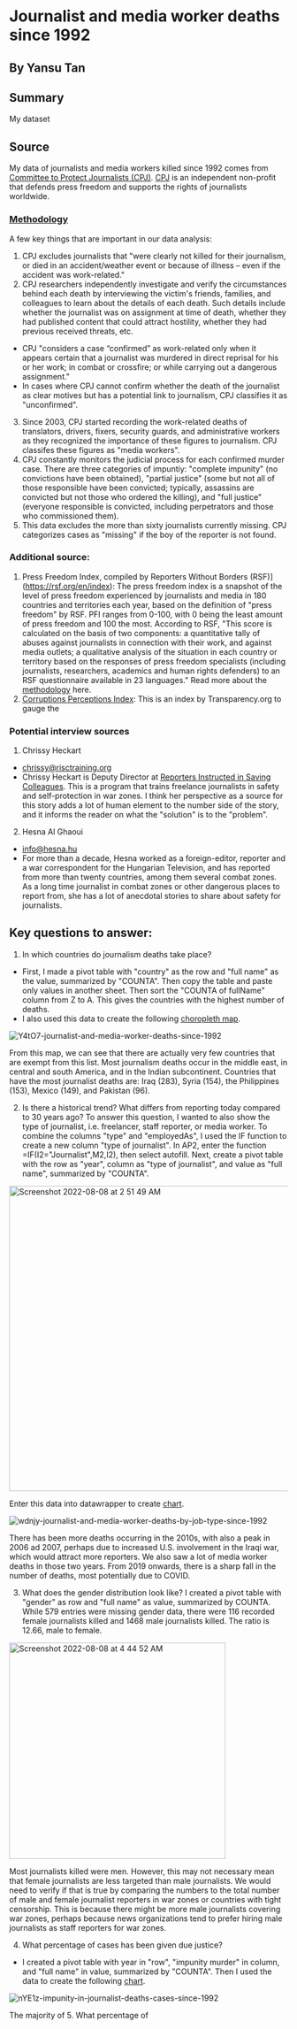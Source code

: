 # Journalist and media worker deaths since 1992
## By Yansu Tan
## Summary
My dataset
## Source
My data of journalists and media workers killed since 1992 comes from [Committee to Protect Journalists (CPJ)](https://cpj.org/data/). [CPJ](https://cpj.org/about/) is an independent non-profit that defends press freedom and supports the rights of journalists worldwide.
### [Methodology](https://cpj.org/data-methodology/)
A few key things that are important in our data analysis:
1. CPJ excludes journalists that "were clearly not killed for their journalism, or died in an accident/weather event or because of illness – even if the accident was work-related." 
2. CPJ researchers independently investigate and verify the circumstances behind each death by interviewing the victim's friends, families, and colleagues to learn about the details of each death. Such details include whether the journalist was on assignment at time of death, whether they had published content that could attract hostility, whether they had previous received threats, etc. 
  * CPJ "considers a case “confirmed” as work-related only when it appears certain that a journalist was murdered in direct reprisal for his or her work; in combat or crossfire; or while carrying out a dangerous assignment." 
  * In cases where CPJ cannot confirm whether the death of the journalist as clear motives but has a potential link to journalism, CPJ classifies it as "unconfirmed".
3. Since 2003, CPJ started recording the work-related deaths of translators, drivers, fixers, security guards, and administrative workers as they recognized the importance of these figures to journalism. CPJ classifes these figures as "media workers".
4. CPJ constantly monitors the judicial process for each confirmed murder case. There are three categories of impuntiy: "complete impunity" (no convictions have been obtained), "partial justice" (some but not all of those responsible have been convicted; typically, assassins are convicted but not those who ordered the killing), and "full justice" (everyone responsible is convicted, including perpetrators and those who commissioned them).
5. This data excludes the more than sixty journalists currently missing. CPJ categorizes cases as "missing" if the boy of the reporter is not found.
### Additional source: 
1. Press Freedom Index, compiled by Reporters Without Borders (RSF)](https://rsf.org/en/index): The press freedom index is a snapshot of the level of press freedom experienced by journalists and media in 180 countries and territories each year, based on the definition of "press freedom" by RSF. PFI ranges from 0-100, with 0 being the least amount of press freedom and 100 the most. According to RSF, "This score is calculated on the basis of two components: a quantitative tally of abuses against journalists in connection with their work, and against media outlets; a qualitative analysis of the situation in each country or territory based on the responses of press freedom specialists (including journalists, researchers, academics and human rights defenders) to an RSF questionnaire available in 23 languages." Read more about the [methodology](https://rsf.org/en/index-methodologie-2022?year=2022&data_type=general) here.
2. [Corruptions Perceptions Index](https://www.transparency.org/en/cpi/2021): This is an index by Transparency.org to gauge the 
### Potential interview sources
1. Chrissy Heckart
 * chrissy@risctraining.org
 * Chrissy Heckart is Deputy Director at [Reporters Instructed in Saving Colleagues](https://risctraining.org/). This is a program that trains freelance journalists in safety and self-protection in war zones. I think her perspective as a source for this story adds a lot of human element to the number side of the story, and it informs the reader on what the "solution" is to the "problem".
2. Hesna Al Ghaoui
 * info@hesna.hu
 * For more than a decade, Hesna worked as a foreign-editor, reporter and a war correspondent for the Hungarian Television, and has reported from more than twenty countries, among them several combat zones. As a long time journalist in combat zones or other dangerous places to report from, she has a lot of anecdotal stories to share about safety for journalists.
 
## Key questions to answer:
1. In which countries do journalism deaths take place?
 * First, I made a pivot table with "country" as the row and "full name" as the value, summarized by "COUNTA". Then copy the table and paste only values in another sheet. Then sort the "COUNTA of fullName" column from Z to A. This gives the countries with the highest number of deaths. 
 * I also used this data to create the following [choropleth map](https://www.datawrapper.de/_/Y4tO7/).

![Y4tO7-journalist-and-media-worker-deaths-since-1992](https://user-images.githubusercontent.com/109619753/183368621-556c0456-1d95-4e0c-9f91-5b99374acc67.png)

From this map, we can see that there are actually very few countries that are exempt from this list. Most journalism deaths occur in the middle east, in central and south America, and in the Indian subcontinent. Countries that have the most journalist deaths are: Iraq (283), Syria (154), the Philippines (153), Mexico (149), and Pakistan (96).

2. Is there a historical trend? What differs from reporting today compared to 30 years ago?
To answer this question, I wanted to also show the type of journalist, i.e. freelancer, staff reporter, or media worker. To combine the columns "type" and "employedAs", I used the IF function to create a new column "type of journalist". In AP2, enter the function =IF(I2="Journalist",M2,I2), then select autofill.
Next, create a pivot table with the row as "year", column as "type of journalist", and value as "full name", summarized by "COUNTA".
<img width="552" alt="Screenshot 2022-08-08 at 2 51 49 AM" src="https://user-images.githubusercontent.com/109619753/183390959-809876fb-06da-4965-972c-bc4dcde694f5.png">

Enter this data into datawrapper to create [chart](https://www.datawrapper.de/_/wdnjy/).

![wdnjy-journalist-and-media-worker-deaths-by-job-type-since-1992](https://user-images.githubusercontent.com/109619753/183418017-5bf919ae-9bd4-4c74-b2e7-f8b663ee92db.png)

There has been more deaths occurring in the 2010s, with also a peak in 2006 ad 2007, perhaps due to increased U.S. involvement in the Iraqi war, which would attract more reporters. We also saw a lot of media worker deaths in those two years. From 2019 onwards, there is a sharp fall in the number of deaths, most potentially due to COVID. 

3. What does the gender distribution look like?
I created a pivot table with "gender" as row and "full name" as value, summarized by COUNTA. While 579 entries were missing gender data, there were 116 recorded female journalists killed and 1468 male journalists killed. The ratio is 12.66, male to female. 

<img width="391" alt="Screenshot 2022-08-08 at 4 44 52 AM" src="https://user-images.githubusercontent.com/109619753/183410726-2263e676-99cf-49a2-a2f2-5dcdcd083ba2.png">

Most journalists killed were men. However, this may not necessary mean that female journalists are less targeted than male journalists. We would need to verify if that is true by comparing the numbers to the total number of male and female journalist reporters in war zones or countries with tight censorship. This is because there might be more male journalists covering war zones, perhaps because news organizations tend to prefer hiring male journalists as staff reporters for war zones. 

4. What percentage of cases has been given due justice?
 * I created a pivot table with year in "row", "impunity murder" in column, and "full name" in value, summarized by "COUNTA". Then I used the data to create the following [chart](https://www.datawrapper.de/_/nYE1z/).

![nYE1z-impunity-in-journalist-deaths-cases-since-1992](https://user-images.githubusercontent.com/109619753/183418069-644f7593-b1a4-47fe-b471-e4b4a7222323.png)

The majority of 
5. What percentage of 







